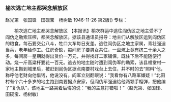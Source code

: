 ### 榆次逃亡地主都哭念解放区
赵光第　张国锋　田砚宝　杨树敏
1946-11-26
第2版()
专栏：

　　榆次逃亡地主都哭念解放区
    【本报讯】榆次群运中逃往阎伪区之地主受不了阎伪之勒索压榨，都哭念解放区。据该县通讯员报导：地主们从解放区运到阎伪区的粮食，每石要交公八斗，牲口大车每日支差。逃往阎伪区之地主家属，青壮强迫当兵，老年给作工。住房奇缺，每间房子要男女共住，一盘炕上竟有挤二十余人之多，每间房一星期就得出赁价一万元，并得找好二家铺保，既住下后不能随便行动。烧一斤高粱杆要花一百元。逃去的地主随时遭到阎伪军的勒索，该县福堂村一家地主搬到城里后，被赶到阎伪区据点南要村戏台上去住，并不时的去“照料”他，称呼他老财向他借钱，他说没有。阎军立刻翻眼说：“我看你有八路军嫌疑！”北田村有个六十多岁的地主跑到南要据点安家，但阎伪军强迫给他两颗手榴弹，把他编了“复仇队”，该地主一路哭着后悔的说：“我的主意打错啦！”（赵光第、张国锋、田砚宝、杨树敏）
